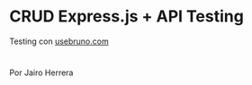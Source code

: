 
# CRUD Express.js + API Testing 
Testing con [usebruno.com](https://www.usebruno.com/) 
#
Por Jairo Herrera

